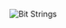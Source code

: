 ![Bit Strings](https://github.com/VanHoang110802/Competitive_Programming/assets/108053955/d030fd9c-0f1f-42bd-beff-a64d477e0652)

